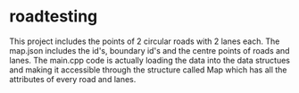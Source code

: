 # roadtesting

This project includes the points of 2 circular roads with 2 lanes each. The map.json includes the id's, boundary id's and the centre points of roads and lanes.
The main.cpp code is actually loading the data into the data structues and making it accessible through the structure called Map which has all the attributes of every road and lanes.

